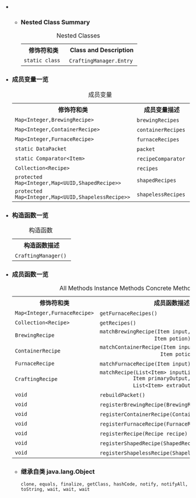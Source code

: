 <div class="summary">
<ul class="blockList">
<li class="blockList">
<!-- ======== NESTED CLASS SUMMARY ======== -->
<ul class="blockList">
<li class="blockList"><a name="nested.class.summary">
<!--   -->
</a>
<h3>Nested Class Summary</h3>
<table class="memberSummary" border="0" cellpadding="3" cellspacing="0" summary="Nested Class Summary table, listing nested classes, and an explanation">
<caption><span>Nested Classes</span><span class="tabEnd"> </span></caption>
<tr>
<th>修饰符和类</th>
<th class="colLast" scope="col">Class and Description</th>
</tr>
<tr class="altColor">
<td class="colFirst"><code>static class </code></td>
<td class="colLast"><code><span class="memberNameLink"><a  title="class in cn.nukkit.inventory">CraftingManager.Entry</a></span></code> </td>
</tr>
</table>
</li>
</ul>  
<li class="blockList"><a name="field.summary">
<!--   -->
</a>
<h3>成员变量一览</h3>
<table class="memberSummary" border="0" cellpadding="3" cellspacing="0" summary="Field Summary table, listing fields, and an explanation">
<caption><span>成员变量</span><span class="tabEnd"> </span></caption>
<tr>
<th>修饰符和类</th>
<th>成员变量描述</th>
</tr>
<tr class="altColor">
<td class="colFirst"><code><a  title="class or interface in java.util">Map</a>&lt;<a  title="class or interface in java.lang">Integer</a>,<a  title="class in cn.nukkit.inventory">BrewingRecipe</a>&gt;</code></td>
<td class="colLast"><code><span class="memberNameLink"><a >brewingRecipes</a></span></code> </td>
</tr>
<tr class="rowColor">
<td class="colFirst"><code><a  title="class or interface in java.util">Map</a>&lt;<a  title="class or interface in java.lang">Integer</a>,<a  title="class in cn.nukkit.inventory">ContainerRecipe</a>&gt;</code></td>
<td class="colLast"><code><span class="memberNameLink"><a >containerRecipes</a></span></code> </td>
</tr>
<tr class="altColor">
<td class="colFirst"><code><a  title="class or interface in java.util">Map</a>&lt;<a  title="class or interface in java.lang">Integer</a>,<a  title="class in cn.nukkit.inventory">FurnaceRecipe</a>&gt;</code></td>
<td class="colLast"><code><span class="memberNameLink"><a >furnaceRecipes</a></span></code> </td>
</tr>
<tr class="rowColor">
<td class="colFirst"><code>static <a  title="class in cn.nukkit.network.protocol">DataPacket</a></code></td>
<td class="colLast"><code><span class="memberNameLink"><a >packet</a></span></code> </td>
</tr>
<tr class="altColor">
<td class="colFirst"><code>static <a  title="class or interface in java.util">Comparator</a>&lt;<a  title="class in cn.nukkit.item">Item</a>&gt;</code></td>
<td class="colLast"><code><span class="memberNameLink"><a >recipeComparator</a></span></code> </td>
</tr>
<tr class="rowColor">
<td class="colFirst"><code><a  title="class or interface in java.util">Collection</a>&lt;<a  title="interface in cn.nukkit.inventory">Recipe</a>&gt;</code></td>
<td class="colLast"><code><span class="memberNameLink"><a >recipes</a></span></code> </td>
</tr>
<tr class="altColor">
<td class="colFirst"><code>protected <a  title="class or interface in java.util">Map</a>&lt;<a  title="class or interface in java.lang">Integer</a>,<a  title="class or interface in java.util">Map</a>&lt;<a  title="class or interface in java.util">UUID</a>,<a  title="class in cn.nukkit.inventory">ShapedRecipe</a>&gt;&gt;</code></td>
<td class="colLast"><code><span class="memberNameLink"><a >shapedRecipes</a></span></code> </td>
</tr>
<tr class="rowColor">
<td class="colFirst"><code>protected <a  title="class or interface in java.util">Map</a>&lt;<a  title="class or interface in java.lang">Integer</a>,<a  title="class or interface in java.util">Map</a>&lt;<a  title="class or interface in java.util">UUID</a>,<a  title="class in cn.nukkit.inventory">ShapelessRecipe</a>&gt;&gt;</code></td>
<td class="colLast"><code><span class="memberNameLink"><a >shapelessRecipes</a></span></code> </td>
</tr>
</table>
</li>
</ul>
<!-- ======== CONSTRUCTOR SUMMARY ======== -->
<ul class="blockList">
<li class="blockList"><a name="constructor.summary">
<!--   -->
</a>
<h3>构造函数一览</h3>
<table class="memberSummary" border="0" cellpadding="3" cellspacing="0" summary="Constructor Summary table, listing constructors, and an explanation">
<caption><span>构造函数</span><span class="tabEnd"> </span></caption>
<tr>
<th>构造函数描述</th>
</tr>
<tr class="altColor">
<td class="colOne"><code><span class="memberNameLink"><a >CraftingManager</a></span>()</code> </td>
</tr>
</table>
</li>
</ul>
<!-- ========== METHOD SUMMARY =========== -->
<ul class="blockList">
<li class="blockList"><a name="method.summary">
<!--   -->
</a>
<h3>成员函数一览</h3>
<table class="memberSummary" border="0" cellpadding="3" cellspacing="0" summary="Method Summary table, listing methods, and an explanation">
<caption><span id="t0" class="activeTableTab"><span>All Methods</span><span class="tabEnd"> </span></span><span id="t2" class="tableTab"><span><a >Instance Methods</a></span><span class="tabEnd"> </span></span><span id="t4" class="tableTab"><span><a >Concrete Methods</a></span><span class="tabEnd"> </span></span></caption>
<tr>
<th>修饰符和类</th>
<th>成员函数描述</th>
</tr>
<tr id="i0" class="altColor">
<td class="colFirst"><code><a  title="class or interface in java.util">Map</a>&lt;<a  title="class or interface in java.lang">Integer</a>,<a  title="class in cn.nukkit.inventory">FurnaceRecipe</a>&gt;</code></td>
<td class="colLast"><code><span class="memberNameLink"><a >getFurnaceRecipes</a></span>()</code> </td>
</tr>
<tr id="i1" class="rowColor">
<td class="colFirst"><code><a  title="class or interface in java.util">Collection</a>&lt;<a  title="interface in cn.nukkit.inventory">Recipe</a>&gt;</code></td>
<td class="colLast"><code><span class="memberNameLink"><a >getRecipes</a></span>()</code> </td>
</tr>
<tr id="i2" class="altColor">
<td class="colFirst"><code><a  title="class in cn.nukkit.inventory">BrewingRecipe</a></code></td>
<td class="colLast"><code><span class="memberNameLink"><a >matchBrewingRecipe</a></span>(<a  title="class in cn.nukkit.item">Item</a> input,
                  <a  title="class in cn.nukkit.item">Item</a> potion)</code> </td>
</tr>
<tr id="i3" class="rowColor">
<td class="colFirst"><code><a  title="class in cn.nukkit.inventory">ContainerRecipe</a></code></td>
<td class="colLast"><code><span class="memberNameLink"><a >matchContainerRecipe</a></span>(<a  title="class in cn.nukkit.item">Item</a> input,
                    <a  title="class in cn.nukkit.item">Item</a> potion)</code> </td>
</tr>
<tr id="i4" class="altColor">
<td class="colFirst"><code><a  title="class in cn.nukkit.inventory">FurnaceRecipe</a></code></td>
<td class="colLast"><code><span class="memberNameLink"><a >matchFurnaceRecipe</a></span>(<a  title="class in cn.nukkit.item">Item</a> input)</code> </td>
</tr>
<tr id="i5" class="rowColor">
<td class="colFirst"><code><a  title="interface in cn.nukkit.inventory">CraftingRecipe</a></code></td>
<td class="colLast"><code><span class="memberNameLink"><a >matchRecipe</a></span>(<a  title="class or interface in java.util">List</a>&lt;<a  title="class in cn.nukkit.item">Item</a>&gt; inputList,
           <a  title="class in cn.nukkit.item">Item</a> primaryOutput,
           <a  title="class or interface in java.util">List</a>&lt;<a  title="class in cn.nukkit.item">Item</a>&gt; extraOutputList)</code> </td>
</tr>
<tr id="i6" class="altColor">
<td class="colFirst"><code>void</code></td>
<td class="colLast"><code><span class="memberNameLink"><a >rebuildPacket</a></span>()</code> </td>
</tr>
<tr id="i7" class="rowColor">
<td class="colFirst"><code>void</code></td>
<td class="colLast"><code><span class="memberNameLink"><a >registerBrewingRecipe</a></span>(<a  title="class in cn.nukkit.inventory">BrewingRecipe</a> recipe)</code> </td>
</tr>
<tr id="i8" class="altColor">
<td class="colFirst"><code>void</code></td>
<td class="colLast"><code><span class="memberNameLink"><a >registerContainerRecipe</a></span>(<a  title="class in cn.nukkit.inventory">ContainerRecipe</a> recipe)</code> </td>
</tr>
<tr id="i9" class="rowColor">
<td class="colFirst"><code>void</code></td>
<td class="colLast"><code><span class="memberNameLink"><a >registerFurnaceRecipe</a></span>(<a  title="class in cn.nukkit.inventory">FurnaceRecipe</a> recipe)</code> </td>
</tr>
<tr id="i10" class="altColor">
<td class="colFirst"><code>void</code></td>
<td class="colLast"><code><span class="memberNameLink"><a >registerRecipe</a></span>(<a  title="interface in cn.nukkit.inventory">Recipe</a> recipe)</code> </td>
</tr>
<tr id="i11" class="rowColor">
<td class="colFirst"><code>void</code></td>
<td class="colLast"><code><span class="memberNameLink"><a >registerShapedRecipe</a></span>(<a  title="class in cn.nukkit.inventory">ShapedRecipe</a> recipe)</code> </td>
</tr>
<tr id="i12" class="altColor">
<td class="colFirst"><code>void</code></td>
<td class="colLast"><code><span class="memberNameLink"><a >registerShapelessRecipe</a></span>(<a  title="class in cn.nukkit.inventory">ShapelessRecipe</a> recipe)</code> </td>
</tr>
</table>
<ul class="blockList">
<li class="blockList"><a name="methods.inherited.from.class.java.lang.Object">
<!--   -->
</a>
<h3>继承自类 java.lang.<a  title="class or interface in java.lang">Object</a></h3>
<code><a  title="class or interface in java.lang">clone</a>, <a  title="class or interface in java.lang">equals</a>, <a  title="class or interface in java.lang">finalize</a>, <a  title="class or interface in java.lang">getClass</a>, <a  title="class or interface in java.lang">hashCode</a>, <a  title="class or interface in java.lang">notify</a>, <a  title="class or interface in java.lang">notifyAll</a>, <a  title="class or interface in java.lang">toString</a>, <a  title="class or interface in java.lang">wait</a>, <a  title="class or interface in java.lang">wait</a>, <a  title="class or interface in java.lang">wait</a></code></li>
</ul>
</li>
</ul>
</li>
</ul>
</div>
